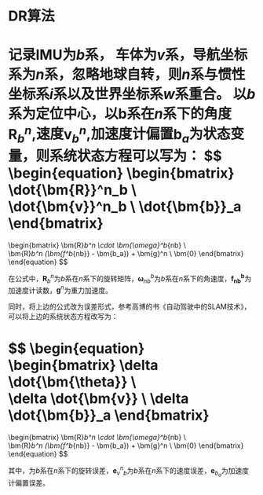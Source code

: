 # DR算法


记录IMU为$b$系， 车体为$v$系，导航坐标系为$n$系，忽略地球自转，则$n$系与惯性坐标系$i$系以及世界坐标系$w$系重合。
以$b$系为定位中心，以b系在$n$系下的角度$\bm{R}^n_b$,速度$\bm{v}^n_b$,加速度计偏置$\bm{b}_a$为状态变量，则系统状态方程可以写为：
$$
\begin{equation}
\begin{bmatrix} 
\dot{\bm{R}}^n_b \\    
\dot{\bm{v}}^n_b \\
\dot{\bm{b}}_a
\end{bmatrix} 
= 
\begin{bmatrix} 
\bm{R}_b^n \cdot \bm{\omega}^b_{nb} \\    
\bm{R}_b^n (\bm{f^b_{nb}} - \bm{b_a}) + \bm{g}^n \\
\bm{0} 
\end{bmatrix} 
\end{equation}
$$

在公式中，$\bm{R}_b^n$为$b$系在$n$系下的旋转矩阵，$\bm{\omega}^b_{nb}$为$b$系在$n$系下的角速度，$\bm{f^b_{nb}}$为加速度计读数，$\bm{g}^n$为重力加速度。

同时，将上边的公式改为误差形式，参考高博的书《自动驾驶中的SLAM技术》，可以将上边的系统状态方程改写为：

$$
\begin{equation}
\begin{bmatrix} 
\delta \dot{\bm{\theta}} \\    
\delta \dot{\bm{v}} \\
\delta \dot{\bm{b}}_a
\end{bmatrix} 
= 
\begin{bmatrix} 
\bm{R}_b^n \cdot \bm{\omega}^b_{nb} \\    
\bm{R}_b^n (\bm{f^b_{nb}} - \bm{b_a}) + \bm{g}^n \\
\bm{0} 
\end{bmatrix} 
\end{equation}
$$


其中，为$b$系在$n$系下的旋转误差，$\bm{e}_v^n_b$为$b$系在$n$系下的速度误差，$\bm{e}_b_a$为加速度计偏置误差。
